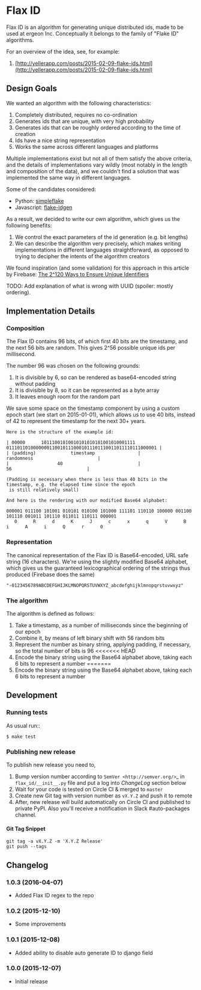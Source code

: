 # Flax ID

Flax ID is an algorithm for generating unique distributed ids, made to be used
at ergeon Inc.
Conceptually it belongs to the family of "Flake ID" algorithms.

For an overview of the idea, see, for example:

1. [http://yellerapp.com/posts/2015-02-09-flake-ids.html](http://yellerapp.com/posts/2015-02-09-flake-ids.html)

## Design Goals

We wanted an algorithm with the following characteristics:

1. Completely distributed, requires no co-ordination
2. Generates ids that are unique, with very high probability
3. Generates ids that can be roughly ordered according to the time of creation
4. Ids have a nice string representation
5. Works the same across different languages and platforms

Multiple implementations exist but not all of them satisfy the above criteria,
and the details of implementations vary wildly (most notably in the length and
composition of the data), and we couldn't find a solution that was implemented
the same way in different languages.

Some of the candidates considered:

* Python: [simpleflake](https://github.com/SawdustSoftware/simpleflake)
* Javascript: [flake-idgen](https://www.npmjs.com/package/flake-idgen)

As a result, we decided to write our own algorithm, which gives us the
following benefits:

1. We control the exact parameters of the id generation (e.g. bit lengths)
2. We can describe the algorithm very precisely, which makes writing
implementations in different languages straightforward, as opposed to trying
to decipher the intents of the algorithm creators

We found inspiration (and some validation) for this approach in this article
by Firebase:
[The 2^120 Ways to Ensure Unique Identifiers](https://www.firebase.com/blog/2015-02-11-firebase-unique-identifiers.html)

TODO: Add explanation of what is wrong with UUID (spoiler: mostly ordering).

## Implementation Details

### Composition

The Flax ID contains 96 bits, of which first 40 bits are the timestamp, and
the next 56 bits are random.
This gives 2^56 possible unique ids per millisecond.

The number 96 was chosen on the following grounds:

1. It is divisible by 6, so can be rendered as base64-encoded string without
padding
2. It is divisible by 8, so it can be represented as a byte array
3. It leaves enough room for the random part

We save some space on the timestamp component by using a custom epoch start
(we start on 2015-01-01), which allows us to use 40 bits, instead of 42 to
represent the timestamp for the next 30+ years.


    Here is the structure of the example id:

    | 00000      10111001010010101010101001010001111   01110110100000001100101110001011101110011011110111000001 |
    | (padding)             timestamp                |                        randomness                        |
    |                  40                            |                            56                            |

    (Padding is necessary when there is less than 40 bits in the timestamp, e.g. the elapsed time since the epoch
     is still relatively small)

    And here is the rendering with our modified Base64 alphabet:

    000001 011100 101001 010101 010100 101000 111101 110110 100000 001100 101110 001011 101110 011011 110111 000001
       0      R      d      K      J      c      x      q      V      B      i      A      i      Q      r      0

### Representation

The canonical representation of the Flax ID is Base64-encoded, URL safe string
(16 characters).
We're using the slightly modified Base64 alphabet, which gives us the
guaranteed lexicographical ordering of the strings thus produced (Firebase does
the same)

    "-0123456789ABCDEFGHIJKLMNOPQRSTUVWXYZ_abcdefghijklmnopqrstuvwxyz"

### The algorithm

The algorithm is defined as follows:

1. Take a timestamp, as a number of milliseconds since the beginning of our
epoch
2. Combine it, by means of left binary shift with 56 random bits
3. Represent the number as binary string, applying padding, if necessary, so
the total number of bits is 96
<<<<<<< HEAD
4. Encode the binary string using the Base64 alphabet above, taking each 6 
bits to represent a number 
=======
4. Encode the binary string using the Base64 alphabet above, taking each 6
bits to represent a number

## Development

### Running tests

As usual run::

    $ make test

### Publishing new release

To publish new release you need to,

1. Bump version number according to `SemVer <http://semver.org/>`_ in
   ``flax_id/__init__.py`` file and put a log into *ChangeLog* section below
2. Wait for your code is tested on Circle CI & merged to `master`
3. Create new Git tag with version number as ``vX.Y.Z`` and push it to remote
4. After, new release will build automatically on Circle CI and published
   to private PyPI. Also you'll receive a notification in Slack #auto-packages
   channel.

#### Git Tag Snippet

    git tag -a vX.Y.Z -m 'X.Y.Z Release'
    git push --tags

## Changelog

### 1.0.3 (2016-04-07)

- Added Flax ID regex to the repo

### 1.0.2 (2015-12-10)

- Some improvements

### 1.0.1 (2015-12-08)

- Added ability to disable auto generate ID to django field

### 1.0.0 (2015-12-07)

- Initial release
